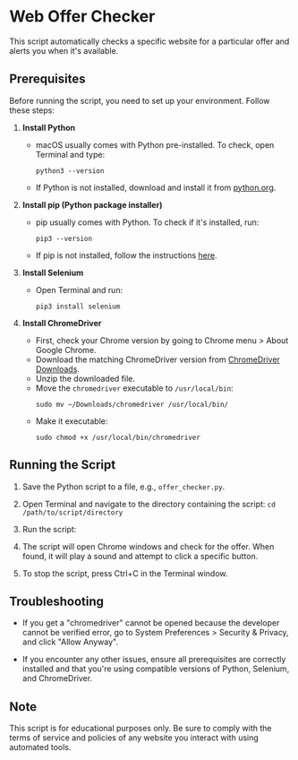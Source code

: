 # Web Offer Checker

This script automatically checks a specific website for a particular offer and alerts you when it's available.

## Prerequisites

Before running the script, you need to set up your environment. Follow these steps:

1. **Install Python**
   - macOS usually comes with Python pre-installed. To check, open Terminal and type:
     ```
     python3 --version
     ```
   - If Python is not installed, download and install it from [python.org](https://www.python.org/downloads/).

2. **Install pip (Python package installer)**
   - pip usually comes with Python. To check if it's installed, run:
     ```
     pip3 --version
     ```
   - If pip is not installed, follow the instructions [here](https://pip.pypa.io/en/stable/installation/).

3. **Install Selenium**
   - Open Terminal and run:
     ```
     pip3 install selenium
     ```

4. **Install ChromeDriver**
   - First, check your Chrome version by going to Chrome menu > About Google Chrome.
   - Download the matching ChromeDriver version from [ChromeDriver Downloads](https://sites.google.com/a/chromium.org/chromedriver/downloads).
   - Unzip the downloaded file.
   - Move the `chromedriver` executable to `/usr/local/bin`:
     ```
     sudo mv ~/Downloads/chromedriver /usr/local/bin/
     ```
   - Make it executable:
     ```
     sudo chmod +x /usr/local/bin/chromedriver
     ```

## Running the Script

1. Save the Python script to a file, e.g., `offer_checker.py`.

2. Open Terminal and navigate to the directory containing the script: `cd /path/to/script/directory`

3. Run the script:

4. The script will open Chrome windows and check for the offer. When found, it will play a sound and attempt to click a specific button.

5. To stop the script, press Ctrl+C in the Terminal window.

## Troubleshooting

- If you get a "chromedriver" cannot be opened because the developer cannot be verified error, go to System Preferences > Security & Privacy, and click "Allow Anyway".

- If you encounter any other issues, ensure all prerequisites are correctly installed and that you're using compatible versions of Python, Selenium, and ChromeDriver.

## Note

This script is for educational purposes only. Be sure to comply with the terms of service and policies of any website you interact with using automated tools.
